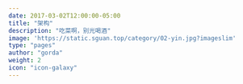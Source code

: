 ```yaml
---
date: 2017-03-02T12:00:00-05:00
title: "架构"
description: "吃菜啊，别光喝酒"
image: 'https://static.sguan.top/category/02-yin.jpg?imageslim'
type: "pages"
author: "gorda"
weight: 2
icon: "icon-galaxy"
---
```

